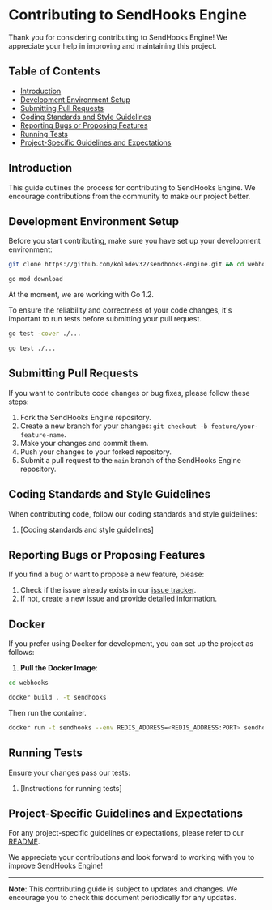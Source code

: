 # Contributing to SendHooks Engine

Thank you for considering contributing to SendHooks Engine! We appreciate your help in improving and maintaining this project.

## Table of Contents

- [Introduction](#introduction)
- [Development Environment Setup](#development-environment-setup)
- [Submitting Pull Requests](#submitting-pull-requests)
- [Coding Standards and Style Guidelines](#coding-standards-and-style-guidelines)
- [Reporting Bugs or Proposing Features](#reporting-bugs-or-proposing-features)
- [Running Tests](#running-tests)
- [Project-Specific Guidelines and Expectations](#project-specific-guidelines-and-expectations)

## Introduction

This guide outlines the process for contributing to SendHooks Engine. We encourage contributions from the community to make our project better.

## Development Environment Setup

Before you start contributing, make sure you have set up your development environment:

```bash
git clone https://github.com/koladev32/sendhooks-engine.git && cd webhooks

go mod download
```

At the moment, we are working with Go 1.2.  

To ensure the reliability and correctness of your code changes, it's important to run tests before submitting your pull request.

```bash
go test -cover ./...
```

```bash
go test ./...
```

## Submitting Pull Requests

If you want to contribute code changes or bug fixes, please follow these steps:

1. Fork the SendHooks Engine repository.
2. Create a new branch for your changes: `git checkout -b feature/your-feature-name`.
3. Make your changes and commit them.
4. Push your changes to your forked repository.
5. Submit a pull request to the `main` branch of the SendHooks Engine repository.

## Coding Standards and Style Guidelines

When contributing code, follow our coding standards and style guidelines:

1. [Coding standards and style guidelines]

## Reporting Bugs or Proposing Features

If you find a bug or want to propose a new feature, please:

1. Check if the issue already exists in our [issue tracker](https://github.com/koladev32/sendhooks-engine/issues).
2. If not, create a new issue and provide detailed information.

## Docker

If you prefer using Docker for development, you can set up the project as follows:

1. **Pull the Docker Image**:

```bash
cd webhooks

docker build . -t sendhooks
```

Then run the container.

```bash
docker run -t sendhooks --env REDIS_ADDRESS=<REDIS_ADDRESS:PORT> sendhooks
```

## Running Tests

Ensure your changes pass our tests:

1. [Instructions for running tests]

## Project-Specific Guidelines and Expectations

For any project-specific guidelines or expectations, please refer to our [README](https://github.com/koladev32/sendhooks-engine/blob/main/README.md).

We appreciate your contributions and look forward to working with you to improve SendHooks Engine!

---
**Note**: This contributing guide is subject to updates and changes. We encourage you to check this document periodically for any updates.
